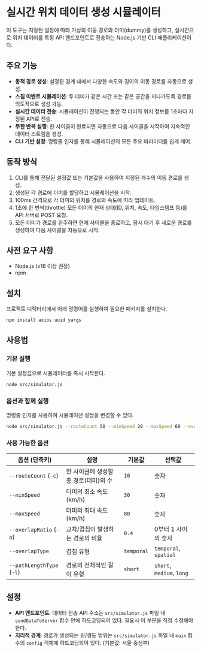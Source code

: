 # 실시간 위치 데이터 생성 시뮬레이터

이 도구는 지정된 설정에 따라 가상의 이동 경로와 더미(dummy)를 생성하고, 실시간으로 위치 데이터를 특정 API 엔드포인트로 전송하는 Node.js 기반 CLI 애플리케이션이다.

## 주요 기능

-   **동적 경로 생성**: 설정된 경계 내에서 다양한 속도와 길이의 이동 경로를 자동으로 생성.
-   **스침 이벤트 시뮬레이션**: 두 더미가 같은 시간 또는 같은 공간을 지나가도록 경로를 의도적으로 생성 가능.
-   **실시간 데이터 전송**: 시뮬레이션이 진행되는 동안 각 더미의 위치 정보를 1초마다 지정된 API로 전송.
-   **무한 반복 실행**: 한 사이클이 완료되면 자동으로 다음 사이클을 시작하여 지속적인 데이터 스트림을 생성.
-   **CLI 기반 설정**: 명령줄 인자를 통해 시뮬레이션의 모든 주요 파라미터를 쉽게 제어.

## 동작 방식

1.  CLI를 통해 전달된 설정값 또는 기본값을 사용하여 지정된 개수의 이동 경로를 생성.
2.  생성된 각 경로에 더미를 할당하고 시뮬레이션을 시작.
3.  100ms 간격으로 각 더미의 위치를 경로와 속도에 따라 업데이트.
4.  1초에 한 번씩(throttle) 모든 더미의 현재 상태(ID, 위치, 속도, 타임스탬프 등)를 API 서버로 POST 요청.
5.  모든 더미가 경로를 완주하면 현재 사이클을 종료하고, 잠시 대기 후 새로운 경로를 생성하여 다음 사이클을 자동으로 시작.

## 사전 요구 사항

-   Node.js (v16 이상 권장)
-   npm

## 설치

프로젝트 디렉터리에서 아래 명령어를 실행하여 필요한 패키지를 설치한다.

```bash
npm install axios uuid yargs
```

## 사용법

### 기본 실행

기본 설정값으로 시뮬레이터를 즉시 시작한다.

```bash
node src/simulator.js
```

### 옵션과 함께 실행

명령줄 인자를 사용하여 시뮬레이션 설정을 변경할 수 있다.

```bash
node src/simulator.js --routeCount 50 --minSpeed 20 --maxSpeed 60 --overlapRatio 0.5
```

### 사용 가능한 옵션

| 옵션 (단축키)         | 설명                                   | 기본값     | 선택값                      |
| --------------------- | -------------------------------------- | ---------- | --------------------------- |
| `--routeCount` (`-c`) | 한 사이클에 생성할 총 경로(더미)의 수  | `10`       | 숫자                        |
| `--minSpeed`          | 더미의 최소 속도 (km/h)                | `30`       | 숫자                        |
| `--maxSpeed`          | 더미의 최대 속도 (km/h)                | `80`       | 숫자                        |
| `--overlapRatio` (`-o`) | 교차/겹침이 발생하는 경로의 비율       | `0.4`      | 0부터 1 사이의 숫자         |
| `--overlapType`       | 겹침 유형                              | `temporal` | `temporal`, `spatial`       |
| `--pathLengthType` (`-l`) | 경로의 전체적인 길이 유형              | `short`    | `short`, `medium`, `long`   |

## 설정

-   **API 엔드포인트**: 데이터 전송 API 주소는 `src/simulator.js` 파일 내 `sendDataToServer` 함수 안에 하드코딩되어 있다. 필요시 이 부분을 직접 수정해야 한다.
-   **지리적 경계**: 경로가 생성되는 위/경도 범위는 `src/simulator.js` 파일 내 `main` 함수의 `config` 객체에 하드코딩되어 있다. (기본값: 서울 중심부)

